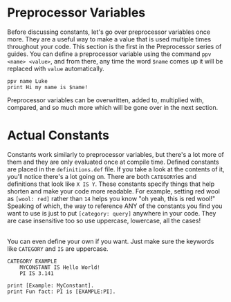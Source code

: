 # Preprocessor Variables
Before discussing constants, let's go over preprocessor variables once more. They are a useful way to make a value that is used multiple times throughout your code. This section is the first in the Preprocessor series of guides. You can define a preprocessor variable using the command `ppv <name> <value>`, and from there, any time the word `$name` comes up it will be replaced with `value` automatically.
```
ppv name Luke
print Hi my name is $name!
```
Preprocessor variables can be overwritten, added to, multiplied with, compared, and so much more which will be gone over in the next section.

# Actual Constants
Constants work similarly to preprocessor variables, but there's a lot more of them and they are only evaluated once at compile time. Defined constants are placed in the `definitions.def` file. If you take a look at the contents of it, you'll notice there's a lot going on. There are both `CATEGORY`ies and definitions that look like `X IS Y`. These constants specify things that help shorten and make your code more readable. For example, setting red wool as `[wool: red]` rather than `14` helps you know "oh yeah, this is red wool!" Speaking of which, the way to reference ANY of the constants you find you want to use is just to put `[category: query]` anywhere in your code. They are case insensitive too so use uppercase, lowercase, all the cases!<br /><br />

You can even define your own if you want. Just make sure the keywords like `CATEGORY` and `IS` are uppercase.
```
CATEGORY EXAMPLE
    MYCONSTANT IS Hello World!
    PI IS 3.141
```
```
print [Example: MyConstant].
print Fun fact: PI is [EXAMPLE:PI].
```
